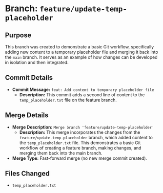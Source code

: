 # Branch: `feature/update-temp-placeholder`

## Purpose
This branch was created to demonstrate a basic Git workflow, specifically adding new content to a temporary placeholder file and merging it back into the `main` branch. It serves as an example of how changes can be developed in isolation and then integrated.

## Commit Details
*   **Commit Message:** `feat: Add content to temporary placeholder file`
    *   **Description:** This commit adds a second line of content to the `temp_placeholder.txt` file on the feature branch.

## Merge Details
*   **Merge Description:** `Merge branch 'feature/update-temp-placeholder'`
    *   **Description:** This merge incorporates the changes from the `feature/update-temp-placeholder` branch, which added content to the `temp_placeholder.txt` file. This demonstrates a basic Git workflow of creating a feature branch, making changes, and merging them back into the main branch.
*   **Merge Type:** Fast-forward merge (no new merge commit created).

## Files Changed
*   `temp_placeholder.txt`